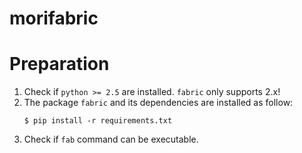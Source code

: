 # morifabric


# Preparation

1. Check if `python >= 2.5` are installed. `fabric` only supports 2.x!
1. The package `fabric` and its dependencies are installed as follow:
	```
	$ pip install -r requirements.txt
	```
1. Check if `fab` command can be executable.
